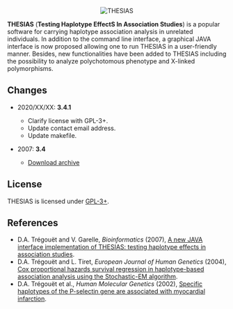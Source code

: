 <p align="center"><img src="../master/misc/LogoThesias.png?raw=true" alt="THESIAS"></p>

**THESIAS** (**Testing Haplotype EffectS In Association Studies**) is a popular software for carrying haplotype association analysis in unrelated individuals.
In addition to the command line interface, a graphical JAVA interface is now proposed allowing one to run THESIAS in a user-friendly manner.
Besides, new functionalities have been added to THESIAS including the possibility to analyze polychotomous phenotype and X-linked polymorphisms.

## Changes
- 2020/XX/XX: **3.4.1**
  - Clarify license with GPL-3+.
  - Update contact email address.
  - Update makefile.

- 2007: **3.4**
  - [Download archive](https://github.com/daissi/thesias/releases/download/3.1/ThesiasPackage.zip)

## License
THESIAS is licensed under [GPL-3+](LICENSE).

## References
- D.A. Trégouët and V. Garelle, *Bioinformatics* (2007), [A new JAVA interface implementation of THESIAS: testing haplotype effects in association studies](https://dx.doi.org/10.1093/bioinformatics/btm058).
- D.A. Trégouët and L. Tiret, *European Journal of Human Genetics* (2004), [Cox proportional hazards survival regression in haplotype-based association analysis using the Stochastic-EM algorithm](https://dx.doi.org/10.1038/sj.ejhg.5201238).
- D.A. Trégouët et al., *Human Molecular Genetics* (2002), [Specific haplotypes of the P-selectin gene are associated with myocardial infarction](https://doi.org/10.1093/hmg/11.17.2015).
